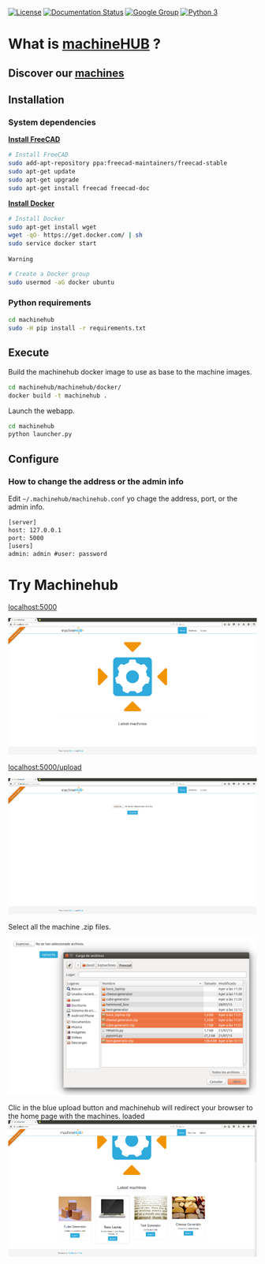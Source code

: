 
[![License](http://img.shields.io/:license-gpl-blue.svg?style=flat)](http://opensource.org/licenses/GPL-3.0) 
[![Documentation Status](https://readthedocs.org/projects/machinehub/badge/?version=latest)](https://readthedocs.org/projects/machinehub/?badge=latest)
[![Google Group](https://img.shields.io/badge/-Google%20Group-lightgrey.svg)](https://groups.google.com/forum/?hl=en#!forum/machinehub)
[![Python 3](https://img.shields.io/badge/python-3.x-brightgreen.svg)](https://www.python.org/downloads/)

# What is [machineHUB](docs/machinehub.pdf) ?

## Discover our [machines](https://github.com/bq/machines/)

## Installation

### System dependencies

**[Install FreeCAD](http://www.freecadweb.org/wiki/index.php?title=Install_on_Unix)**


```bash
# Install FreeCAD
sudo add-apt-repository ppa:freecad-maintainers/freecad-stable
sudo apt-get update
sudo apt-get upgrade
sudo apt-get install freecad freecad-doc
```

**[Install Docker](https://docs.docker.com/installation/ubuntulinux/)**

```bash
# Install Docker
sudo apt-get install wget
wget -qO- https://get.docker.com/ | sh
sudo service docker start
```

`Warning`

```bash
# Create a Docker group
sudo usermod -aG docker ubuntu
```

### Python requirements

```bash
cd machinehub
sudo -H pip install -r requirements.txt
```

## Execute

Build the machinehub docker image to use as base to the machine images.

```bash
cd machinehub/machinehub/docker/
docker build -t machinehub .
```

Launch the webapp.

```bash
cd machinehub
python launcher.py
```

## Configure

### How to change the address or the admin info

Edit `~/.machinehub/machinehub.conf` yo chage the address, port, or the admin info.

```
[server]
host: 127.0.0.1
port: 5000
[users]
admin: admin #user: password
```

# Try Machinehub

[localhost:5000](http://localhost:5000/)

![](docs/img/home.png)

[localhost:5000/upload](http://localhost:5000/upload)

![](docs/img/upload.png)

Select all the machine .zip files.

![](docs/img/files.png)

Clic in the blue upload button and machinehub will redirect your browser to the home page with the machines. loaded
![](docs/img/uploaded.png)

